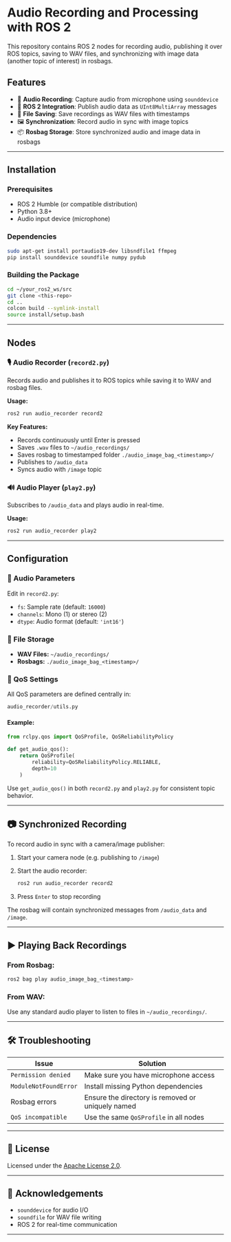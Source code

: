# Audio Recording and Processing with ROS 2

This repository contains ROS 2 nodes for recording audio, publishing it over ROS topics, saving to WAV files, and synchronizing with image data (another topic of interest) in rosbags.

## Features

- 🎤 **Audio Recording**: Capture audio from microphone using `sounddevice`
- 🔁 **ROS 2 Integration**: Publish audio data as `UInt8MultiArray` messages
- 💾 **File Saving**: Save recordings as WAV files with timestamps
- 🖼️ **Synchronization**: Record audio in sync with image topics
- 📦 **Rosbag Storage**: Store synchronized audio and image data in rosbags

---

## Installation

### Prerequisites

- ROS 2 Humble (or compatible distribution)
- Python 3.8+
- Audio input device (microphone)

### Dependencies

```bash
sudo apt-get install portaudio19-dev libsndfile1 ffmpeg
pip install sounddevice soundfile numpy pydub
````

### Building the Package

```bash
cd ~/your_ros2_ws/src
git clone <this-repo>
cd ..
colcon build --symlink-install
source install/setup.bash
```

---

## Nodes

### 🎙️ Audio Recorder (`record2.py`)

Records audio and publishes it to ROS topics while saving it to WAV and rosbag files.

**Usage:**

```bash
ros2 run audio_recorder record2
```

**Key Features:**

* Records continuously until Enter is pressed
* Saves `.wav` files to `~/audio_recordings/`
* Saves rosbag to timestamped folder `./audio_image_bag_<timestamp>/`
* Publishes to `/audio_data`
* Syncs audio with `/image` topic

### 🔊 Audio Player (`play2.py`)

Subscribes to `/audio_data` and plays audio in real-time.

**Usage:**

```bash
ros2 run audio_recorder play2
```

---

## Configuration

### 🔧 Audio Parameters

Edit in `record2.py`:

* `fs`: Sample rate (default: `16000`)
* `channels`: Mono (1) or stereo (2)
* `dtype`: Audio format (default: `'int16'`)

### 📁 File Storage

* **WAV Files:** `~/audio_recordings/`
* **Rosbags:** `./audio_image_bag_<timestamp>/`

### 📡 QoS Settings

All QoS parameters are defined centrally in:

```python
audio_recorder/utils.py
```

#### Example:

```python
from rclpy.qos import QoSProfile, QoSReliabilityPolicy

def get_audio_qos():
    return QoSProfile(
        reliability=QoSReliabilityPolicy.RELIABLE,
        depth=10
    )
```

Use `get_audio_qos()` in both `record2.py` and `play2.py` for consistent topic behavior.

---

## 📷 Synchronized Recording

To record audio in sync with a camera/image publisher:

1. Start your camera node (e.g. publishing to `/image`)
2. Start the audio recorder:

   ```bash
   ros2 run audio_recorder record2
   ```
3. Press `Enter` to stop recording

The rosbag will contain synchronized messages from `/audio_data` and `/image`.

---

## ▶️ Playing Back Recordings

### From Rosbag:

```bash
ros2 bag play audio_image_bag_<timestamp>
```

### From WAV:

Use any standard audio player to listen to files in `~/audio_recordings/`.

---

## 🛠 Troubleshooting

| Issue                 | Solution                                          |
| --------------------- | ------------------------------------------------- |
| `Permission denied`   | Make sure you have microphone access              |
| `ModuleNotFoundError` | Install missing Python dependencies               |
| Rosbag errors         | Ensure the directory is removed or uniquely named |
| `QoS incompatible`    | Use the same `QoSProfile` in all nodes            |

---

## 📄 License

Licensed under the [Apache License 2.0](LICENSE).

---

## 🙌 Acknowledgements

* `sounddevice` for audio I/O
* `soundfile` for WAV file writing
* ROS 2 for real-time communication

---
